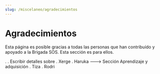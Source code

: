 ```yaml
---
slug: /miscelaneo/agradecimientos
---
```

# Agradecimientos

Esta página es posible gracias a todas las personas que han contribuído y apoyado a la Brigada SOS. Esta sección es para ellos.

.
. Escribir detalles sobre 
. Xerge
. Haruka ---> Sección Aprendizaje y adquisición
. Tiza
. Rodri
